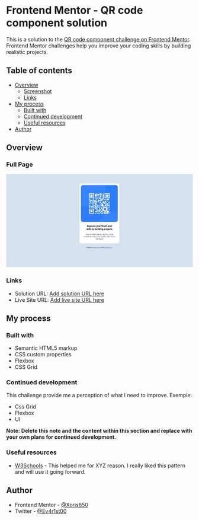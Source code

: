 # Frontend Mentor - QR code component solution

This is a solution to the [QR code component challenge on Frontend Mentor](https://www.frontendmentor.io/challenges/qr-code-component-iux_sIO_H). Frontend Mentor challenges help you improve your coding skills by building realistic projects. 

## Table of contents

- [Overview](#overview)
  - [Screenshot](#screenshot)
  - [Links](#links)
- [My process](#my-process)
  - [Built with](#built-with)
  - [Continued development](#continued-development)
  - [Useful resources](#useful-resources)
- [Author](#author)

## Overview

### Full Page

![fullPage__Screenshoot](./images/screenshoot__fullpage.png)


### Links

- Solution URL: [Add solution URL here](https://your-solution-url.com)
- Live Site URL: [Add live site URL here](https://your-live-site-url.com)

## My process

### Built with

- Semantic HTML5 markup
- CSS custom properties
- Flexbox
- CSS Grid

### Continued development

This challenge provide me a perception of what I need to improve.
Exemple:
- Css Grid
- Flexbox
- UI

**Note: Delete this note and the content within this section and replace with your own plans for continued development.**

### Useful resources

- [W3Schools](https://www.w3schools.com/css/default.asp) - This helped me for XYZ reason. I really liked this pattern and will use it going forward.

## Author

- Frontend Mentor - [@Xoris650](https://www.frontendmentor.io/profile/Xoris650)
- Twitter - [@Ev4r1st00](https://twitter.com/Ev4r1st00)


